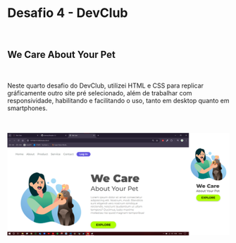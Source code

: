 <h1> Desafio 4 - DevClub</h1>
<br/>
<h2>We Care About Your Pet</h2>
<br/>
<p>Neste quarto desafio do DevClub, utilizei HTML e CSS para replicar gráficamente outro site pré selecionado, além de trabalhar com responsividade, habilitando e facilitando o uso, tanto em desktop quanto em smartphones.</p>
<br/>
<br/>
<img src="https://github.com/devnvs/Desafio-1.2/blob/main/img/desafio-1.2.png?raw=true">
